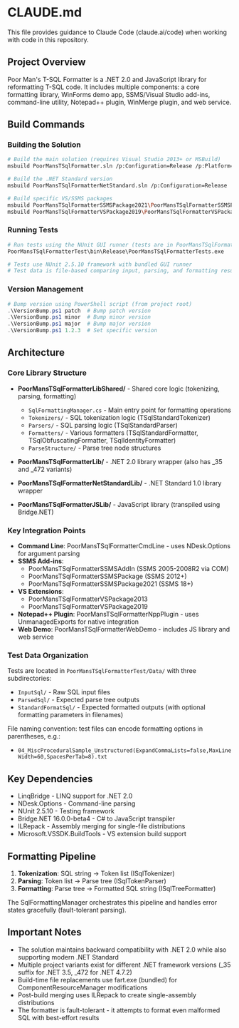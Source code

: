 # CLAUDE.md

This file provides guidance to Claude Code (claude.ai/code) when working with code in this repository.

## Project Overview

Poor Man's T-SQL Formatter is a .NET 2.0 and JavaScript library for reformatting T-SQL code. It includes multiple components: a core formatting library, WinForms demo app, SSMS/Visual Studio add-ins, command-line utility, Notepad++ plugin, WinMerge plugin, and web service.

## Build Commands

### Building the Solution
```bash
# Build the main solution (requires Visual Studio 2013+ or MSBuild)
msbuild PoorMansTSqlFormatter.sln /p:Configuration=Release /p:Platform="Any CPU"

# Build the .NET Standard version
msbuild PoorMansTSqlFormatterNetStandard.sln /p:Configuration=Release

# Build specific VS/SSMS packages
msbuild PoorMansTSqlFormatterSSMSPackage2021\PoorMansTSqlFormatterSSMSPackage2021.csproj /p:Configuration=Release
msbuild PoorMansTSqlFormatterVSPackage2019\PoorMansTSqlFormatterVSPackage2019.csproj /p:Configuration=Release
```

### Running Tests
```bash
# Run tests using the NUnit GUI runner (tests are in PoorMansTSqlFormatterTest project)
PoorMansTSqlFormatterTest\bin\Release\PoorMansTSqlFormatterTests.exe

# Tests use NUnit 2.5.10 framework with bundled GUI runner
# Test data is file-based comparing input, parsing, and formatting results
```

### Version Management
```powershell
# Bump version using PowerShell script (from project root)
.\VersionBump.ps1 patch  # Bump patch version
.\VersionBump.ps1 minor  # Bump minor version
.\VersionBump.ps1 major  # Bump major version
.\VersionBump.ps1 1.2.3  # Set specific version
```

## Architecture

### Core Library Structure
- **PoorMansTSqlFormatterLibShared/** - Shared core logic (tokenizing, parsing, formatting)
  - `SqlFormattingManager.cs` - Main entry point for formatting operations
  - `Tokenizers/` - SQL tokenization logic (TSqlStandardTokenizer)
  - `Parsers/` - SQL parsing logic (TSqlStandardParser)
  - `Formatters/` - Various formatters (TSqlStandardFormatter, TSqlObfuscatingFormatter, TSqlIdentityFormatter)
  - `ParseStructure/` - Parse tree node structures

- **PoorMansTSqlFormatterLib/** - .NET 2.0 library wrapper (also has _35 and _472 variants)
- **PoorMansTSqlFormatterNetStandardLib/** - .NET Standard 1.0 library wrapper
- **PoorMansTSqlFormatterJSLib/** - JavaScript library (transpiled using Bridge.NET)

### Key Integration Points
- **Command Line**: PoorMansTSqlFormatterCmdLine - uses NDesk.Options for argument parsing
- **SSMS Add-ins**:
  - PoorMansTSqlFormatterSSMSAddIn (SSMS 2005-2008R2 via COM)
  - PoorMansTSqlFormatterSSMSPackage (SSMS 2012+)
  - PoorMansTSqlFormatterSSMSPackage2021 (SSMS 18+)
- **VS Extensions**:
  - PoorMansTSqlFormatterVSPackage2013
  - PoorMansTSqlFormatterVSPackage2019
- **Notepad++ Plugin**: PoorMansTSqlFormatterNppPlugin - uses UnmanagedExports for native integration
- **Web Demo**: PoorMansTSqlFormatterWebDemo - includes JS library and web service

### Test Data Organization
Tests are located in `PoorMansTSqlFormatterTest/Data/` with three subdirectories:
- `InputSql/` - Raw SQL input files
- `ParsedSql/` - Expected parse tree outputs
- `StandardFormatSql/` - Expected formatted outputs (with optional formatting parameters in filenames)

File naming convention: test files can encode formatting options in parentheses, e.g.:
- `04_MiscProceduralSample_Unstructured(ExpandCommaLists=false,MaxLineWidth=60,SpacesPerTab=8).txt`

## Key Dependencies
- LinqBridge - LINQ support for .NET 2.0
- NDesk.Options - Command-line parsing
- NUnit 2.5.10 - Testing framework
- Bridge.NET 16.0.0-beta4 - C# to JavaScript transpiler
- ILRepack - Assembly merging for single-file distributions
- Microsoft.VSSDK.BuildTools - VS extension build support

## Formatting Pipeline
1. **Tokenization**: SQL string → Token list (ISqlTokenizer)
2. **Parsing**: Token list → Parse tree (ISqlTokenParser)
3. **Formatting**: Parse tree → Formatted SQL string (ISqlTreeFormatter)

The SqlFormattingManager orchestrates this pipeline and handles error states gracefully (fault-tolerant parsing).

## Important Notes

- The solution maintains backward compatibility with .NET 2.0 while also supporting modern .NET Standard
- Multiple project variants exist for different .NET framework versions (_35 suffix for .NET 3.5, _472 for .NET 4.7.2)
- Build-time file replacements use fart.exe (bundled) for ComponentResourceManager modifications
- Post-build merging uses ILRepack to create single-assembly distributions
- The formatter is fault-tolerant - it attempts to format even malformed SQL with best-effort results